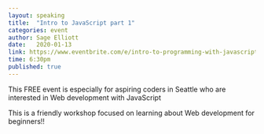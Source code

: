 ```yaml
---
layout: speaking
title:  "Intro to JavaScript part 1"
categories: event
author: Sage Elliott
date:   2020-01-13
link: https://www.eventbrite.com/e/intro-to-programming-with-javascript-part-2-tickets-86873620337
time: 6:30pm
published: true
---
```


This FREE event is especially for aspiring coders in Seattle who are interested in Web development with JavaScript

This is a friendly workshop focused on learning about Web development for beginners!!
